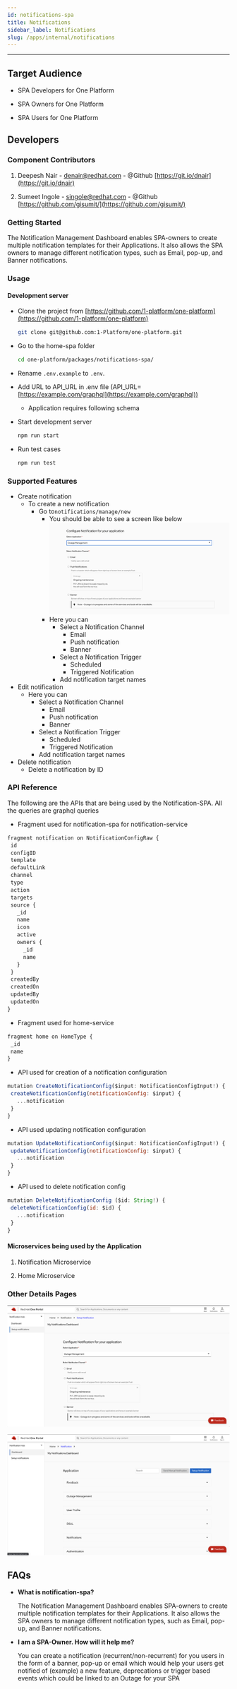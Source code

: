 ```yaml
---
id: notifications-spa
title: Notifications
sidebar_label: Notifications
slug: /apps/internal/notifications
---
```

* * *

## Target Audience

* SPA Developers for One Platform

* SPA Owners for One Platform

* SPA Users for One Platform

## Developers

### Component Contributors

1. Deepesh Nair - [denair@redhat.com](mailto:denair@redhat.com) - @Github  [https://git.io/dnair](https://git.io/dnair)

2. Sumeet Ingole - [singole@redhat.com](mailto:singole@redhat.com) - @Github [https://github.com/gisumit/](https://github.com/gisumit/)

### Getting Started

The Notification Management Dashboard enables SPA-owners to create multiple notification templates for their Applications. It also allows the SPA owners to manage different notification types, such as Email, pop-up, and Banner notifications.

### Usage

#### **Development server**

* Clone the project from [https://github.com/1-platform/one-platform](https://github.com/1-platform/one-platform)

  ```sh
  git clone git@github.com:1-Platform/one-platform.git
  ```

* Go to the home-spa folder

  ```sh
  cd one-platform/packages/notifications-spa/
  ```

* Rename `.env.example` to `.env`.

* Add URL to API_URL in .env file (API_URL=[https://example.com/graphql](https://example.com/graphql))

  * Application requires following schema

* Start development server

  ```sh
  npm run start
  ```

* Run test cases

  ```sh
  npm run test
  ```

### Supported Features

* Create notification
  * To create a new notification
    * Go to`notifications/manage/new`
      * You should be able to see a screen like below
          ![Notifications Configuration](notifications-configuration.png)
      * Here you can
        * Select a Notification Channel
          * Email
          * Push notification
          * Banner
        * Select a Notification Trigger
          * Scheduled
          * Triggered Notification
        * Add notification target names
* Edit notification
  * Here you can
    * Select a Notification Channel
      * Email
      * Push notification
      * Banner
    * Select a Notification Trigger
      * Scheduled
      * Triggered Notification
    * Add notification target names
* Delete notification
  * Delete a notification by ID

### API Reference

The following are the APIs that are being used by the Notification-SPA. All the queries are graphql queries

* Fragment used for notification-spa for notification-service

```js
fragment notification on NotificationConfigRaw {
 id
 configID
 template
 defaultLink
 channel
 type
 action
 targets
 source {
   _id
   name
   icon
   active
   owners {
     _id
     name
   }
 }
 createdBy
 createdOn
 updatedBy
 updatedOn
}
```

* Fragment used for home-service

```js
fragment home on HomeType {
 _id
 name
}
```

* API used for creation of a notification configuration

```js
mutation CreateNotificationConfig($input: NotificationConfigInput!) {
 createNotificationConfig(notificationConfig: $input) {
   ...notification
 }
}
```

* API used updating notification configuration

```js
mutation UpdateNotificationConfig($input: NotificationConfigInput!) {
 updateNotificationConfig(notificationConfig: $input) {
   ...notification
 }
}
```

* API used to delete notification config

```js
mutation DeleteNotificationConfig ($id: String!) {
 deleteNotificationConfig(id: $id) {
   ...notification
 }
}
```

#### Microservices being used by the Application

1. Notification Microservice

2. Home Microservice

### Other Details Pages

 ![Notifications Setup Page](notifications-setup-page.png)

 ![Notifications Dashboard](notifications-dashboard.png)

## FAQs

* **What is notification-spa?**

  The Notification Management Dashboard enables SPA-owners to create multiple notification templates for their Applications. It also allows the SPA owners to manage different notification types, such as Email, pop-up, and Banner notifications.

* **I am a SPA-Owner. How will it help me?**

  You can create a notification (recurrent/non-recurrent) for you users in the form of a banner, pop-up or email which would help your users get notified of (example)  a new feature, deprecations or trigger based events which could be linked to an Outage for your SPA
